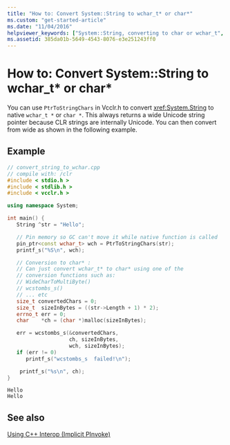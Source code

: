 ```yaml
---
title: "How to: Convert System::String to wchar_t* or char*"
ms.custom: "get-started-article"
ms.date: "11/04/2016"
helpviewer_keywords: ["System::String, converting to char or wchar_t", "PtrToStringChars method", "System::String", "wchart type, converting System::String", "char data type, converting System::String to"]
ms.assetid: 385da01b-5649-4543-8076-e3e251243ff0
---
```

# How to: Convert System::String to wchar_t* or char*

You can use `PtrToStringChars` in Vcclr.h to convert <xref:System.String> to native `wchar_t *` or `char *`.  This always returns a wide Unicode string pointer because CLR strings are internally Unicode. You can then convert from wide as shown in the following example.

## Example

```cpp
// convert_string_to_wchar.cpp
// compile with: /clr
#include < stdio.h >
#include < stdlib.h >
#include < vcclr.h >

using namespace System;

int main() {
   String ^str = "Hello";

   // Pin memory so GC can't move it while native function is called
   pin_ptr<const wchar_t> wch = PtrToStringChars(str);
   printf_s("%S\n", wch);

   // Conversion to char* :
   // Can just convert wchar_t* to char* using one of the
   // conversion functions such as:
   // WideCharToMultiByte()
   // wcstombs_s()
   // ... etc
   size_t convertedChars = 0;
   size_t  sizeInBytes = ((str->Length + 1) * 2);
   errno_t err = 0;
   char    *ch = (char *)malloc(sizeInBytes);

   err = wcstombs_s(&convertedChars,
                    ch, sizeInBytes,
                    wch, sizeInBytes);
   if (err != 0)
      printf_s("wcstombs_s  failed!\n");

    printf_s("%s\n", ch);
}
```

```Output
Hello
Hello
```

## See also

[Using C++ Interop (Implicit PInvoke)](../dotnet/using-cpp-interop-implicit-pinvoke.md)
